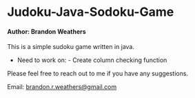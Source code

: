 # Judoku-Java-Sodoku-Game
#### Author: Brandon Weathers

This is a simple sudoku game written in java.

- Need to work on:
      - Create column checking function

Please feel free to reach out to me if you have any suggestions.

Email: brandon.r.weathers@gmail.com
